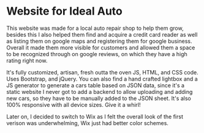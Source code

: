 # Website for Ideal Auto

This website was made for a local auto repair shop to help them grow, besides this I also helped them find and acquire a credit card reader as well as listing them on google maps and registering them for google business. Overall it made them more visible for customers and allowed them a space to be recognized through on google reviews, on which they have a high rating right now.

It's fully customized, artisan, fresh outta the oven JS, HTML, and CSS code. Uses Bootstrap, and jQuery. You can also find a hand crafted lightbox and a JS generator to generate a cars table based on JSON data, since it's a static website I never got to add a backend to allow uploading and adding new cars, so they have to be manually added to the JSON sheet. It's also 100% responsive with all device sizes. Give it a whirl!

Later on, I decided to switch to Wix as I felt the overall look of the first verison was underwhelming, Wix just had better color schemes.
